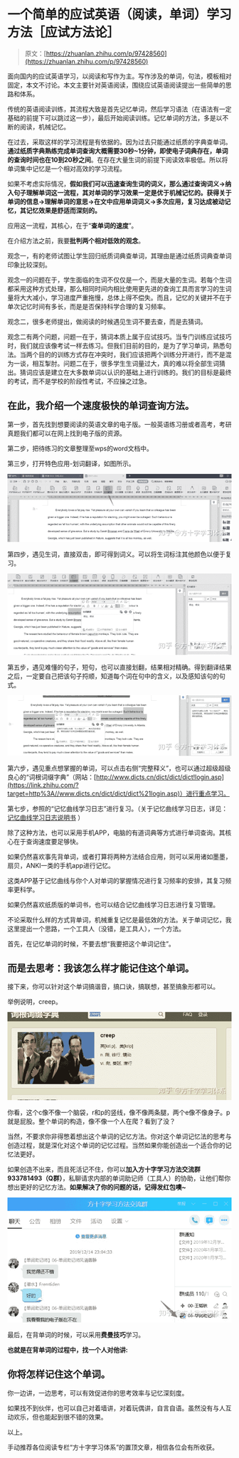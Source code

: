 # 一个简单的应试英语（阅读，单词）学习方法［应试方法论］

> 原文：[https://zhuanlan.zhihu.com/p/97428560](https://zhuanlan.zhihu.com/p/97428560)

面向国内的应试英语学习，以阅读和写作为主。写作涉及的单词，句法，模板相对固定，本文不讨论。本文主要针对英语阅读，围绕应试英语阅读提出一些简单的思路和体系。

传统的英语阅读训练，其流程大致是首先记忆单词，然后学习语法（在语法有一定基础的前提下可以跳过这一步），最后开始阅读训练。记忆单词的方法，多是以不断的阅读，机械记忆。

在过去，采取这样的学习流程是有依据的。因为过去只能通过纸质的字典查单词。**通过纸质字典熟练完成单词查询大概需要30秒~1分钟，即使电子词典存在，单词的查询时间也在10到20秒之间**。在存在大量生词的前提下阅读效率极低。所以将单词集中记忆是一个相对高效的学习流程。

如果不考虑实际情况，**假如我们可以迅速查询生词的词义，那么通过查询词义→纳入句子理解单词这一流程，其对单词的学习效果一定是优于机械记忆的。获得关于单词的信息→理解单词的意思→在文中应用单词词义→多次应用，复习达成被动记忆，其记忆效果是舒适而深刻的。**

应用这一流程，其核心，在于“**查单词的速度**”。

在介绍方法之前，我要**批判两个相对低效的观念**。

观念一，有的老师试图让学生回归纸质词典查单词，其理由是通过纸质词典查单词印象比较深刻。

观念一的问题在于，学生面临的生词不仅仅是一个，而是大量的生词。若每个生词都采用这种方式处理，那么相同时间内相比使用更先进的查询工具而言学习的生词量将大大减小，学习进度严重拖慢，总体上得不偿失。而且，记忆的关键并不在于单次记忆时间有多长，而是是否保持科学合理的复习频率。

观念二，很多老师提出，做阅读的时候遇见生词不要去查，而是去猜词。

观念二有两个问题，问题一在于，猜词本质上属于应试技巧。当专门训练应试技巧时，我们就应该像考试一样去练习。但我们目前的目的，是为了学习单词，熟悉句法。当两个目的的训练方式存在冲突时，我们应该把两个训练分开进行，而不是混为一谈，相互掣肘。问题二在于，很多学生生词量过大，真的难以将全部生词猜出。猜词应该是建立在大多数单词以认识的基础上进行训练的。我们的目标是最终的考试，而不是学校的阶段性考试，不应操之过急。

## 在此，我介绍一个速度极快的单词查询方法。

第一步，首先找到想要阅读的英语文章的电子版。一般英语练习册或者高考，考研真题我们都可以在网上找到电子版的资源。

第二步，把待练习的文章整理至wps的word文档中。

第三步，打开特色应用-划词翻译，如图所示。

![](img/61d1c4db36605d114e20c0e7b86f8c89.png)

第四步，遇见生词，直接双击，即可得到词义。可以将生词标注其他颜色以便于复习。

![](img/6f125619861d14eaf6a8d2ae4d92bdcf.png)

第五步，遇见难懂的句子，短句，也可以直接划翻，结果相对精确。得到翻译结果之后，一定要自己把该句子捋顺，知道每个词在句中的含义，以及感知该句的句式。

![](img/6f02ab9e48614cd5ecd0990d5ae40aed.png)

第六步，遇见重点想掌握的单词，可以点击右侧“完整释义”，也可以通过超级超级良心的“词根词缀字典”（网站：[http://www.dicts.cn/dict/dict/dict!login.asp](https://link.zhihu.com/?target=http%3A//www.dicts.cn/dict/dict/dict%21login.asp)）进行重点学习。

第七步，参照的“记忆曲线学习日志”进行复习。（关于记忆曲线学习日志，详见：[记忆曲线学习日志说明书](https://www.zhihu.com/question/284458888/answer/922658993) ）

除了这种方法，也可以采用手机APP，电脑的有道词典等方式进行单词查询。其核心在于查询速度要足够快。

如果仍然喜欢事先背单词，或者打算将两种方法结合应用，则可以采用诸如墨墨，扇贝，ANKI一类的手机app进行记忆。

这类APP基于记忆曲线与你个人对单词的掌握情况进行复习频率的安排，其复习频率更科学。

如果仍然喜欢纸质版的单词书，也可以结合记忆曲线学习日志进行复习管理。

不论采取什么样的方式背单词，机械重复记忆是最低效的方法。关于单词记忆，我这里提出一个思路，一个工具人（没错，是工具人），一个方法。

首先，在记忆单词的时候，不要去想“我要把这个单词记住”。

## 而是去思考：我该怎么样才能记住这个单词。

接下来，你可以针对这个单词搞谐音，搞口诀，搞联想，甚至搞象形都可以。

举例说明，creep。

![](img/b090930b955cd52440bc5bb9477f6b2c.png)

你看，这个c像不像一个脑袋，r和p的竖线，像不像两条腿，两个e像不像身子。p就是屁股。整个单词的构造，像不像一个人在爬？看到了没？

当然，不要求你非得憋着想出这个单词的记忆方法。你对这个单词记忆法的思考与创造过程，就是深化对这个单词的记忆过程。当然如果你能创造出一个适合你的记忆法更好。

如果创造不出来，而且死活记不住，你可以**加入方十字学习方法交流群933781493（Q群）**，私聊请求内部的单词助记师（工具人）的协助，让他们帮你想出更好的记忆方法。**如果解决了你的问题的话，记得发红包噢~**

![](img/34b7f1d11c1067202496d40d3eb8a647.png)

最后，在背单词的时候，可以采用**费曼技巧**学习。

**也就是在背单词的过程中，找一个人对他讲:**

## **你将怎样记住这个单词。**

你一边讲，一边思考，可以有效促进你的思考效率与记忆深刻度。

如果找不到伙伴，也可以自己对着墙讲，对着玩偶讲，自言自语。虽然没有与人互动欢乐，但也能起到很不错的效果。

以上。

手动推荐各位阅读专栏“方十字学习体系”的置顶文章，相信各位会有所收获。